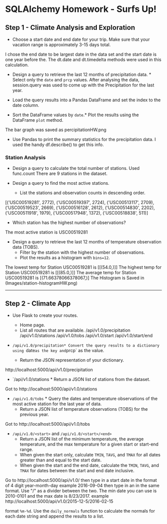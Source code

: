 # SQLAlchemy Homework - Surfs Up!

## Step 1 - Climate Analysis and Exploration

* Choose a start date and end date for your trip. Make sure that your vacation range is approximately 3-15 days total.

I chose the end date to be largest date in the data set and the start date is one year before the. The dt.date and 
dt.timedelta methods were used in this calculation.



* Design a query to retrieve the last 12 months of precipitation data. * Select only the `date` and `prcp` values.
After analysing the data, session.query was used to come up with the Precipitation for the last year.


* Load the query results into a Pandas DataFrame and set the index to the date column.
* Sort the DataFrame values by `date`.* Plot the results using the DataFrame `plot` method.

The bar graph was saved as percipitationHW.png

* Use Pandas to print the summary statistics for the precipitation data.
I used the handy df.describe() to get this info.


### Station Analysis

* Design a query to calculate the total number of stations.
Used func.count
There are 9 stations in the dataset.


* Design a query to find the most active stations.
  * List the stations and observation counts in descending order.

[('USC00519281', 2772),
 ('USC00519397', 2724),
 ('USC00513117', 2709),
 ('USC00519523', 2669),
 ('USC00516128', 2612),
 ('USC00514830', 2202),
 ('USC00511918', 1979),
 ('USC00517948', 1372),
 ('USC00518838', 511)]

  * Which station has the highest number of observations?

The most active station is USC00519281


* Design a query to retrieve the last 12 months of temperature observation data (TOBS).
  * Filter by the station with the highest number of observations.
  * Plot the results as a histogram with `bins=12`.

The lowest temp for Station USC00519281 is [[(54.0,)]]
The highest temp for Station USC00519281 is [[(85.0,)]]
The average temp for Station USC00519281 is [(71.66378066378067,)]
The Histogram is Saved in (Images/station-histogramHW.png)

- - -

## Step 2 - Climate App



* Use Flask to create your routes.

  * Home page.
  * List all routes that are available.
/api/v1.0/precipitation
/api/v1.0/stations
/api/v1.0/tobs
/api/v1.0/start
/api/v1.0/start/end


* `/api/v1.0/precipitation* Convert the query results to a dictionary using `date` as the key and `prcp` as the value.
  * Return the JSON representation of your dictionary.

 http://localhost:5000/api/v1.0/precipitation

* `/api/v1.0/stations  * Return a JSON list of stations from the dataset.

Got to http://localhost:5000/api/v1.0/stations

* `/api/v1.0/tobs` * Query the dates and temperature observations of the most active station for the last year of data.
  * Return a JSON list of temperature observations (TOBS) for the previous year.

Got to http://localhost:5000/api/v1.0/tobs
  


* `/api/v1.0/<start>` and `/api/v1.0/<start>/<end>`
  * Return a JSON list of the minimum temperature, the average temperature, and the max temperature for a given start or start-end range.
  * When given the start only, calculate `TMIN`, `TAVG`, and `TMAX` for all dates greater than and equal to the start date.
  * When given the start and the end date, calculate the `TMIN`, `TAVG`, and `TMAX` for dates between the start and end date inclusive.

Go to http://localhost:5000/api/v1.0/  then type in a start date in the format of 4 digit year-month-day example 2016-09-04 
then type in an in the same format. Use "/" as a divider between the two. The min date you can use is 2010-0101 and the max date is 8/23/2017.
example  http://localhost:5000/api/v1.0/2015-12-5/2016-02-15

 format `%m-%d`. Use the `daily_normals` function to calculate the normals for each date string and append the results to a list.





